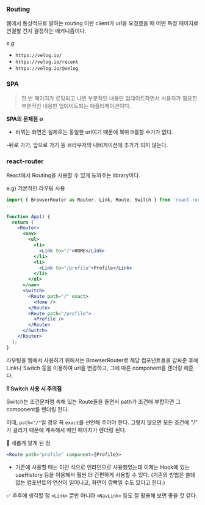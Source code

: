 ### Routing

웹에서 통상적으로 말하는 routing 이란 client가 url을 요청했을 때 어떤 특정 페이지로 연결할 건지 결정하는 메커니즘이다.

_e.g_

- `https://velog.io/`
- `https://velog.io/recent`
- `https://velog.io/@velog`

### SPA

> 한 번 페이지가 로딩되고 나면 부분적인 내용만 업데이트하면서 사용자가 필요한 부분적인 내용만 업데이트되는 애플리케이션이다.

**SPA의 문제점 💥**

- 바뀌는 화면은 실제로는 동일한 url이기 때문에 북마크를할 수가가 없다.

-뒤로 가기, 앞으로 가기 등 브라우저의 내비게이션에 추가가 되지 않는다.

### react-router

React에서 Routing을 사용할 수 있게 도와주는 library이다.

e.g) 기본적인 라우팅 사용

```jsx
import { BrowserRouter as Router, Link, Route, Switch } from 'react-router-dom';
...

function App() {
  return (
    <Router>
      <nav>
        <ul>
          <li>
            <Link to="/">HOME</Link>
          </li>
          <li>
            <Link to="/profile">Profile</Link>
          </li>
        </ul>
      </nav>
      <Switch>
        <Route path="/" exact>
          <Home />
        </Route>
        <Route path="/profile">
          <Profile />
        </Route>
      </Switch>
    </Router>
  );
}
```

라우팅을 웹에서 사용하기 위해서는 BrowserRouter로 해당 컴포넌트들을 감싸준 후에 Link나 Switch 등을 이용하여 url을 변경하고, 그에 따른 component를 렌더링 해준다.

**❕❕ Switch 사용 시 주의점**

Switch는 조건문처럼 속해 있는 Route들을 돌면서 path가 조건에 부합하면 그 component를 렌더링 한다.

이때, `path="/"`일 경우 꼭 `exact`를 선언해 주어야 한다.
그렇지 않으면 모든 조건에 "/" 가 걸리기 때문에 계속해서 메인 페이지가 렌더링 된다.

🌈 새롭게 알게 된 점

```jsx
<Route path="profile" component={Profile}>
```

- 기존에 사용할 때는 이런 식으로 인라인으로 사용했었는데 이제는 Hook에 있는 useHistory 등을 이용해서 훨씬 더 간편하게 사용할 수 있다.
  (기존의 방법은 쓸데없는 컴포넌트의 연산이 일어나고, 화면이 깜빡일 수도 있다고 한다.)

✅ 추후에 생각할 점
`<Link>` 뿐만 아니라 `<NavLink>` 등도 잘 활용해 보면 좋을 것 같다.
